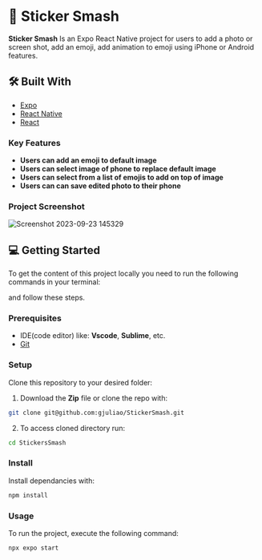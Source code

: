 <!-- PROJECT DESCRIPTION -->

# 📖 Sticker Smash <a name="about-project"></a>

**Sticker Smash** Is an Expo React Native project for users to add a photo or screen shot, add an emoji, add animation to emoji using iPhone or Android features.

## 🛠 Built With <a name="built-with"></a>


  <ul>
    <li><a href="https://www.expo.dev/">Expo</a></li>
    <li><a href="https://www.reactnative.dev/">React Native</a></li>
    <li><a href="https://www.expo.dev/">React</a></li>
  </ul>


<!-- Features -->

### Key Features <a name="key-features"></a>

- **Users can add an emoji to default image**
- **Users can select image of phone to replace default image**
- **Users can select from a list of emojis to add on top of image**
- **Users can can save edited photo to their phone**

<!-- PROJECT SCREENSHOT -->

### Project Screenshot

![Screenshot 2023-09-23 145329](https://github.com/rihamnazeer/Sticker-Smash/assets/90144970/00212b45-d17f-4dd4-be3f-dea79475eb8b)


<!-- GETTING STARTED -->

## 💻 Getting Started <a name="getting-started"></a>

To get the content of this project locally you need to run the following commands in your terminal:

and follow these steps.

### Prerequisites

- IDE(code editor) like: **Vscode**, **Sublime**, etc.
- [Git](https://www.linode.com/docs/guides/how-to-install-git-on-linux-mac-and-windows/)

### Setup

Clone this repository to your desired folder:

1. Download the **Zip** file or clone the repo with:
 ```bash
git clone git@github.com:gjuliao/StickerSmash.git
```
2. To access cloned directory run:
```bash
cd StickersSmash
```

### Install

Install dependancies with:

```bash
npm install
```

### Usage

To run the project, execute the following command:

```bash
npx expo start
```
